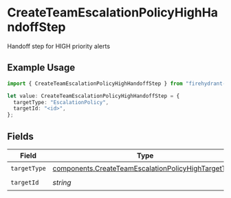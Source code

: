 # CreateTeamEscalationPolicyHighHandoffStep

Handoff step for HIGH priority alerts

## Example Usage

```typescript
import { CreateTeamEscalationPolicyHighHandoffStep } from "firehydrant-typescript-sdk/models/components";

let value: CreateTeamEscalationPolicyHighHandoffStep = {
  targetType: "EscalationPolicy",
  targetId: "<id>",
};
```

## Fields

| Field                                                                                                                      | Type                                                                                                                       | Required                                                                                                                   | Description                                                                                                                |
| -------------------------------------------------------------------------------------------------------------------------- | -------------------------------------------------------------------------------------------------------------------------- | -------------------------------------------------------------------------------------------------------------------------- | -------------------------------------------------------------------------------------------------------------------------- |
| `targetType`                                                                                                               | [components.CreateTeamEscalationPolicyHighTargetType](../../models/components/createteamescalationpolicyhightargettype.md) | :heavy_check_mark:                                                                                                         | N/A                                                                                                                        |
| `targetId`                                                                                                                 | *string*                                                                                                                   | :heavy_check_mark:                                                                                                         | N/A                                                                                                                        |